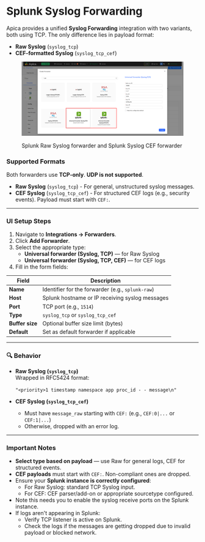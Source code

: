 # Splunk Syslog Forwarding

Apica provides a unified **Syslog Forwarding** integration with two variants, both using TCP. The only difference lies in payload format:

* **Raw Syslog** (`syslog_tcp`)
* **CEF-formatted Syslog** (`syslog_tcp_cef`)

<figure><img src="../../../.gitbook/assets/image (1) (1) (1) (1) (1) (1) (1) (1) (1) (1) (1) (1).png" alt=""><figcaption><p>Splunk Raw Syslog forwarder and Splunk Syslog CEF forwarder</p></figcaption></figure>

### Supported Formats

Both forwarders use **TCP-only**. **UDP is not supported**.

* **Raw Syslog** (`syslog_tcp`) - For general, unstructured syslog messages.
* **CEF Syslog** (`syslog_tcp_cef`) - For structured CEF logs (e.g., security events). Payload must start with `CEF:`.

***

### UI Setup Steps

1. Navigate to **Integrations → Forwarders**.
2. Click **Add Forwarder**.
3. Select the appropriate type:
   * **Universal forwarder (Syslog, TCP)** — for Raw Syslog
   * **Universal forwarder (Syslog, TCP, CEF)** — for CEF logs
4. Fill in the form fields:

| Field           | Description                                       |
| --------------- | ------------------------------------------------- |
| **Name**        | Identifier for the forwarder (e.g., `splunk-raw`) |
| **Host**        | Splunk hostname or IP receiving syslog messages   |
| **Port**        | TCP port (e.g., `1514`)                           |
| **Type**        | `syslog_tcp` or `syslog_tcp_cef`                  |
| **Buffer size** | Optional buffer size limit (bytes)                |
| **Default**     | Set as default forwarder if applicable            |

***

### 🔍 Behavior

*   **Raw Syslog (`syslog_tcp`)**\
    Wrapped in RFC5424 format:

    `"<priority>1 timestamp namespace app proc_id - - message\n"`
* **CEF Syslog (`syslog_tcp_cef`)**
  * Must have `message_raw` starting with `CEF:` (e.g., `CEF:0|...` or `CEF:1|...`)
  * Otherwise, dropped with an error log.

***

### Important Notes

* **Select type based on payload** — use Raw for general logs, CEF for structured events.
* **CEF payloads** must start with `CEF:`. Non-compliant ones are dropped.
* Ensure your **Splunk instance is correctly configured**:
  * For Raw Syslog: standard TCP Syslog input.
  * For CEF: CEF parser/add-on or appropriate sourcetype configured.
* Note this needs you to enable the syslog receive ports on the Splunk instance.
* If logs aren't appearing in Splunk:
  * Verify TCP listener is active on Splunk.
  * Check the logs if the messages are getting dropped due to invalid payload or blocked network.
